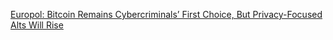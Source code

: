 [Europol: Bitcoin Remains Cybercriminals’ First Choice, But Privacy-Focused Alts Will Rise](https://cointelegraph.com/news/europol-bitcoin-remains-cybercriminals-first-choice-but-privacy-focused-alts-will-rise)